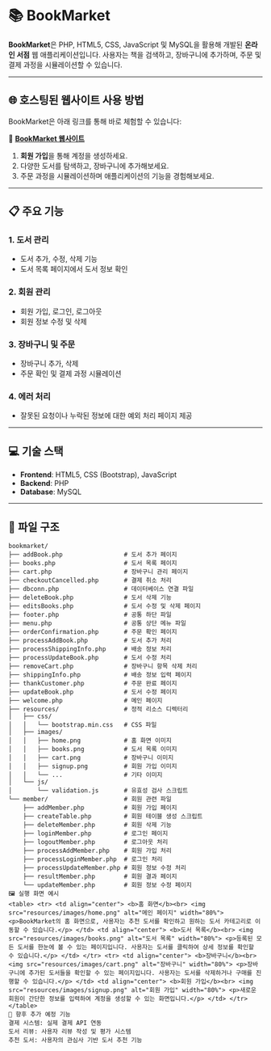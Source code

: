 # 📚 **BookMarket**

**BookMarket**은 PHP, HTML5, CSS, JavaScript 및 MySQL을 활용해 개발된 **온라인 서점** 웹 애플리케이션입니다. 사용자는 책을 검색하고, 장바구니에 추가하며, 주문 및 결제 과정을 시뮬레이션할 수 있습니다.

---

## 🌐 **호스팅된 웹사이트 사용 방법**

BookMarket은 아래 링크를 통해 바로 체험할 수 있습니다:

🔗 **[BookMarket 웹사이트](http://openshelf.great-site.net/bookmarket/welcome.php)**

1. **회원 가입**을 통해 계정을 생성하세요.
2. 다양한 도서를 탐색하고, 장바구니에 추가해보세요.
3. 주문 과정을 시뮬레이션하며 애플리케이션의 기능을 경험해보세요.

---

## 📋 **주요 기능**

### 1. **도서 관리**
- 도서 추가, 수정, 삭제 기능
- 도서 목록 페이지에서 도서 정보 확인

### 2. **회원 관리**
- 회원 가입, 로그인, 로그아웃
- 회원 정보 수정 및 삭제

### 3. **장바구니 및 주문**
- 장바구니 추가, 삭제
- 주문 확인 및 결제 과정 시뮬레이션

### 4. **에러 처리**
- 잘못된 요청이나 누락된 정보에 대한 예외 처리 페이지 제공

---

## 💻 **기술 스택**

- **Frontend**: HTML5, CSS (Bootstrap), JavaScript
- **Backend**: PHP
- **Database**: MySQL

---

## 📂 **파일 구조**

```plaintext
bookmarket/
├── addBook.php                 # 도서 추가 페이지
├── books.php                   # 도서 목록 페이지
├── cart.php                    # 장바구니 관리 페이지
├── checkoutCancelled.php       # 결제 취소 처리
├── dbconn.php                  # 데이터베이스 연결 파일
├── deleteBook.php              # 도서 삭제 기능
├── editsBooks.php              # 도서 수정 및 삭제 페이지
├── footer.php                  # 공통 하단 파일
├── menu.php                    # 공통 상단 메뉴 파일
├── orderConfirmation.php       # 주문 확인 페이지
├── processAddBook.php          # 도서 추가 처리
├── processShippingInfo.php     # 배송 정보 처리
├── processUpdateBook.php       # 도서 수정 처리
├── removeCart.php              # 장바구니 항목 삭제 처리
├── shippingInfo.php            # 배송 정보 입력 페이지
├── thankCustomer.php           # 주문 완료 페이지
├── updateBook.php              # 도서 수정 페이지
├── welcome.php                 # 메인 페이지
├── resources/                  # 정적 리소스 디렉터리
│   ├── css/
│   │   └── bootstrap.min.css   # CSS 파일
│   ├── images/
│   │   ├── home.png            # 홈 화면 이미지
│   │   ├── books.png           # 도서 목록 이미지
│   │   ├── cart.png            # 장바구니 이미지
│   │   ├── signup.png          # 회원 가입 이미지
│   │   └── ...                 # 기타 이미지
│   └── js/
│       └── validation.js       # 유효성 검사 스크립트
└── member/                     # 회원 관련 파일
    ├── addMember.php           # 회원 가입 페이지
    ├── createTable.php         # 회원 테이블 생성 스크립트
    ├── deleteMember.php        # 회원 삭제 기능
    ├── loginMember.php         # 로그인 페이지
    ├── logoutMember.php        # 로그아웃 처리
    ├── processAddMember.php    # 회원 가입 처리
    ├── processLoginMember.php  # 로그인 처리
    ├── processUpdateMember.php # 회원 정보 수정 처리
    ├── resultMember.php        # 회원 결과 페이지
    └── updateMember.php        # 회원 정보 수정 페이지
🖼️ 실행 화면 예시
<table> <tr> <td align="center"> <b>홈 화면</b><br> <img src="resources/images/home.png" alt="메인 페이지" width="80%"> <p>BookMarket의 홈 화면으로, 사용자는 추천 도서를 확인하고 원하는 도서 카테고리로 이동할 수 있습니다.</p> </td> <td align="center"> <b>도서 목록</b><br> <img src="resources/images/books.png" alt="도서 목록" width="80%"> <p>등록된 모든 도서를 한눈에 볼 수 있는 페이지입니다. 사용자는 도서를 클릭하여 상세 정보를 확인할 수 있습니다.</p> </td> </tr> <tr> <td align="center"> <b>장바구니</b><br> <img src="resources/images/cart.png" alt="장바구니" width="80%"> <p>장바구니에 추가된 도서들을 확인할 수 있는 페이지입니다. 사용자는 도서를 삭제하거나 구매를 진행할 수 있습니다.</p> </td> <td align="center"> <b>회원 가입</b><br> <img src="resources/images/signup.png" alt="회원 가입" width="80%"> <p>새로운 회원이 간단한 정보를 입력하여 계정을 생성할 수 있는 화면입니다.</p> </td> </tr> </table>
🚀 향후 추가 예정 기능
결제 시스템: 실제 결제 API 연동
도서 리뷰: 사용자 리뷰 작성 및 평가 시스템
추천 도서: 사용자의 관심사 기반 도서 추천 기능
